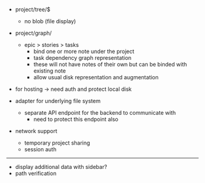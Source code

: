 - project/tree/$
  - no blob (file display)
- project/graph/
  - epic > stories > tasks
    - bind one or more note under the project
    - task dependency graph representation
    - these will not have notes of their own but can be binded with existing note
    - allow usual disk representation and augmentation
- for hosting -> need auth and protect local disk
- adapter for underlying file system

  - separate API endpoint for the backend to communicate with
    - need to protect this endpoint also

- network support
  - temporary project sharing
  - session auth

---

- display additional data with sidebar?
- path verification
